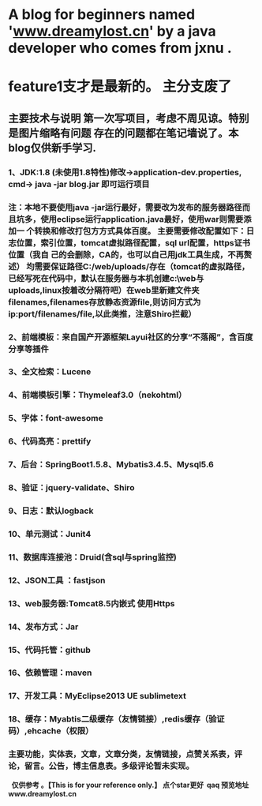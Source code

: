 # A blog for beginners named 'www.dreamylost.cn'  by  a java developer who comes from jxnu .
# feature1支才是最新的。 主分支废了
## 主要技术与说明  第一次写项目，考虑不周见谅。特别是图片缩略有问题  存在的问题都在笔记墙说了。本blog仅供新手学习.
### 1、JDK:1.8 (未使用1.8特性)<strong>修改->application-dev.properties, cmd-> java -jar blog.jar 即可运行项目 
### 注：本地不要使用java -jar运行最好，需要改为发布的服务器路径而且坑多，使用eclipse运行application.java最好，使用war则需要添加一 个转换和修改打包方方式具体百度。 主要需要修改配置如下：日志位置，索引位置，tomcat虚拟路径配置，sql url配置，https证书位置（我自 己的会删除，CA的，也可以自己用jdk工具生成，不再赘述） 均需要保证路径C:/web/uploads/存在（tomcat的虚拟路径，已经写死在代码中，默认在服务器与本机创建c:\web与uploads,linux按着改分隔符吧）在web里新建文件夹filenames,filenames存放静态资源file,则访问方式为ip:port/filenames/file,以此类推，注意Shiro拦截）
### 2、前端模板：来自国产开源框架Layui社区的分享“不落阁”，含百度分享等插件
### 3、全文检索：Lucene
### 4、前端模板引擎：Thymeleaf3.0（nekohtml）
### 5、字体：font-awesome
### 6、代码高亮：prettify
### 7、后台：SpringBoot1.5.8、Mybatis3.4.5、Mysql5.6
### 8、验证：jquery-validate、Shiro
### 9、日志：默认logback
### 10、单元测试：Junit4
### 11、数据库连接池：Druid(含sql与spring监控)
### 12、JSON工具 ：fastjson
### 13、web服务器:Tomcat8.5内嵌式 使用Https
### 14、发布方式：Jar
### 15、代码托管：github
### 16、依赖管理：maven
### 17、开发工具：MyEclipse2013 UE sublimetext
### 18、缓存：Myabtis二级缓存（友情链接）,redis缓存（验证码）,ehcache（权限）
### 主要功能，实体表，文章，文章分类，友情链接，点赞关系表，评论，留言。公告，博主信息表。多级评论暂未实现。
 
仅供参考 。【This is for your reference only.】
点个star更好  qaq 预览地址www.dreamylost.cn

